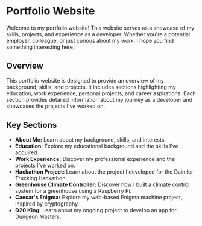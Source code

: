 # Portfolio Website

Welcome to my portfolio website! This website serves as a showcase of my skills, projects, and experience as a developer. Whether you're a potential employer, colleague, or just curious about my work, I hope you find something interesting here.

## Overview

This portfolio website is designed to provide an overview of my background, skills, and projects. It includes sections highlighting my education, work experience, personal projects, and career aspirations. Each section provides detailed information about my journey as a developer and showcases the projects I've worked on.

## Key Sections

- **About Me:** Learn about my background, skills, and interests.
- **Education:** Explore my educational background and the skills I've acquired.
- **Work Experience:** Discover my professional experience and the projects I've worked on.
- **Hackathon Project:** Learn about the project I developed for the Daimler Trucking Hackathon.
- **Greenhouse Climate Controller:** Discover how I built a climate control system for a greenhouse using a Raspberry Pi.
- **Caesar's Enigma:** Explore my web-based Enigma machine project, inspired by cryptography.
- **D20 King:** Learn about my ongoing project to develop an app for Dungeon Masters.
